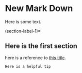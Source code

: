 # New Mark Down

Here is some text.

(section-label-1)=
## Here is the first section

here is a reference to [this title](section-label-1).


```{tip}
Here is a helpful tip
```